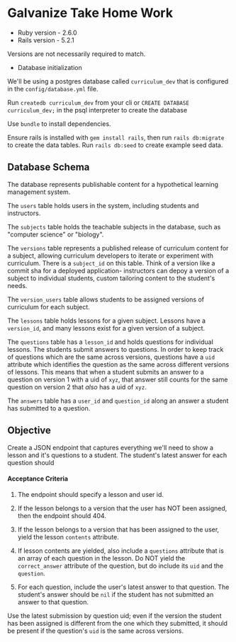 # Galvanize Take Home Work

* Ruby version - 2.6.0
* Rails version - 5.2.1

Versions are not necessarily required to match.

* Database initialization

We'll be using a postgres database called `curriculum_dev` that is configured in the `config/database.yml` file.

Run `createdb curriculum_dev` from your cli or `CREATE DATABASE curriculum_dev;` in the psql interpreter to create the database

Use `bundle` to install dependencies.

Ensure rails is installed with `gem install rails`, then run `rails db:migrate` to create the data tables. Run `rails db:seed` to create example seed data.

## Database Schema

The database represents publishable content for a hypothetical learning management system. 

The `users` table holds users in the system, including students and instructors.

The `subjects` table holds the teachable subjects in the database, such as "computer science" or "biology".

The `versions` table represents a published release of curriculum content for a subject, allowing curriculum developers to iterate or experiment with curriculum. There is a `subject_id` on this table. Think of a version like a commit sha for a deployed application- instructors can depoy a version of a subject to individual students, custom tailoring content to the student's needs.

The `version_users` table allows students to be assigned versions of curriculum for each subject.

The `lessons` table holds lessons for a given subject. Lessons have a `version_id`, and many lessons exist for a given version of a subject.

The `questions` table has a `lesson_id` and holds questions for individual lessons. The students submit answers to questions. In order to keep track of questions which are the same across versions, questions have a `uid` attribute which identifies the question as the same across different versions of lessons. This means that when a student submits an answer to a question on version 1 with a uid of `xyz`, that answer still counts for the same question on version 2 that _also_ has a uid of `xyz`.

The `answers` table has a `user_id` and `question_id` along an answer a student has submitted to a question.

## Objective

Create a JSON endpoint that captures everything we'll need to show a lesson and it's questions to a student. The student's latest answer for each question should 

#### Acceptance Criteria

1. The endpoint should specify a lesson and user id.

2. If the lesson belongs to a version that the user has NOT been assigned, then the endpoint should 404.

3. If the lesson belongs to a version that has been assigned to the user, yield the lesson `contents` attribute.

4. If lesson contents are yielded, also include a `questions` attribute that is an array of each question in the lesson. Do NOT yield the `correct_answer` attribute of the question, but do include its `uid` and the `question`.

5. For each question, include the user's latest answer to that question. The student's answer should be `nil` if the student has not submitted an answer to that question.

Use the latest submission by question uid; even if the version the student has been assigned is different from the one which they submitted, it should be present if the question's `uid` is the same across versions.
